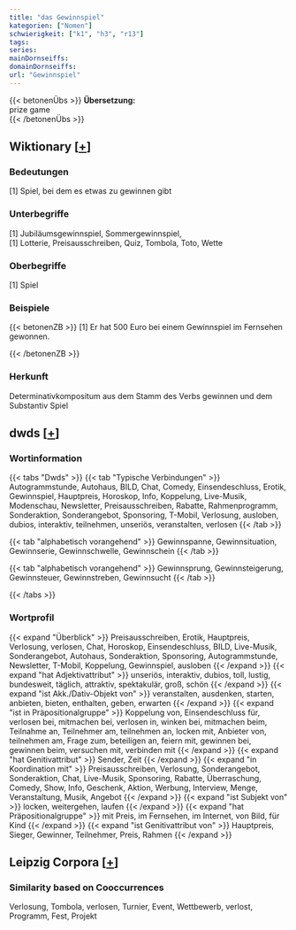 ```yaml
---
title: "das Gewinnspiel"
kategorien: ["Nomen"]
schwierigkeit: ["k1", "h3", "r13"]
tags:
series:
mainDornseiffs:
domainDornseiffs:
url: "Gewinnspiel"
---
```


{{< betonenÜbs >}}
**Übersetzung:**  
prize game  
{{< /betonenÜbs >}}

## Wiktionary [[+](https://de.wiktionary.org/wiki/Gewinnspiel)]

### Bedeutungen
[1] Spiel, bei dem es etwas zu gewinnen gibt  

### Unterbegriffe
[1] Jubiläumsgewinnspiel, Sommergewinnspiel,  
[1] Lotterie, Preisausschreiben, Quiz, Tombola, Toto, Wette  

### Oberbegriffe
[1] Spiel  

### Beispiele
{{< betonenZB >}}
[1] Er hat 500 Euro bei einem Gewinnspiel im Fernsehen gewonnen.  

{{< /betonenZB >}}
### Herkunft
Determinativkompositum aus dem Stamm des Verbs gewinnen und dem Substantiv Spiel  



## dwds [[+](https://www.dwds.de/wb/Gewinnspiel)]

### Wortinformation
{{< tabs "Dwds" >}}
{{< tab "Typische Verbindungen" >}}
Autogrammstunde, Autohaus, BILD, Chat, Comedy, Einsendeschluss, Erotik, Gewinnspiel, Hauptpreis, Horoskop, Info, Koppelung, Live-Musik, Modenschau, Newsletter, Preisausschreiben, Rabatte, Rahmenprogramm, Sonderaktion, Sonderangebot, Sponsoring, T-Mobil, Verlosung, ausloben, dubios, interaktiv, teilnehmen, unseriös, veranstalten, verlosen
{{< /tab >}}

{{< tab "alphabetisch vorangehend" >}}
Gewinnspanne, Gewinnsituation, Gewinnserie, Gewinnschwelle, Gewinnschein
{{< /tab >}}

{{< tab "alphabetisch vorangehend" >}}
Gewinnsprung, Gewinnsteigerung, Gewinnsteuer, Gewinnstreben, Gewinnsucht
{{< /tab >}}

{{< /tabs >}}

### Wortprofil
{{< expand "Überblick" >}} Preisausschreiben, Erotik, Hauptpreis, Verlosung, verlosen, Chat, Horoskop, Einsendeschluss, BILD, Live-Musik, Sonderangebot, Autohaus, Sonderaktion, Sponsoring, Autogrammstunde, Newsletter, T-Mobil, Koppelung, Gewinnspiel, ausloben {{< /expand >}}
{{< expand "hat Adjektivattribut" >}} unseriös, interaktiv, dubios, toll, lustig, bundesweit, täglich, attraktiv, spektakulär, groß, schön {{< /expand >}}
{{< expand "ist Akk./Dativ-Objekt von" >}} veranstalten, ausdenken, starten, anbieten, bieten, enthalten, geben, erwarten {{< /expand >}}
{{< expand "ist in Präpositionalgruppe" >}} Koppelung von, Einsendeschluss für, verlosen bei, mitmachen bei, verlosen in, winken bei, mitmachen beim, Teilnahme an, Teilnehmer am, teilnehmen an, locken mit, Anbieter von, teilnehmen am, Frage zum, beteiligen an, feiern mit, gewinnen bei, gewinnen beim, versuchen mit, verbinden mit {{< /expand >}}
{{< expand "hat Genitivattribut" >}} Sender, Zeit {{< /expand >}}
{{< expand "in Koordination mit" >}} Preisausschreiben, Verlosung, Sonderangebot, Sonderaktion, Chat, Live-Musik, Sponsoring, Rabatte, Überraschung, Comedy, Show, Info, Geschenk, Aktion, Werbung, Interview, Menge, Veranstaltung, Musik, Angebot {{< /expand >}}
{{< expand "ist Subjekt von" >}} locken, weitergehen, laufen {{< /expand >}}
{{< expand "hat Präpositionalgruppe" >}} mit Preis, im Fernsehen, im Internet, von Bild, für Kind {{< /expand >}}
{{< expand "ist Genitivattribut von" >}} Hauptpreis, Sieger, Gewinner, Teilnehmer, Preis, Rahmen {{< /expand >}}

## Leipzig Corpora [[+](https://corpora.uni-leipzig.de/en/res?word=Gewinnspiel&corpusId=deu_newscrawl-public_2018)]


### Similarity based on Cooccurrences
Verlosung, Tombola, verlosen, Turnier, Event, Wettbewerb, verlost, Programm, Fest, Projekt

